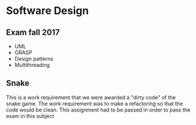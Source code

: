 # Software Design

## Exam fall 2017

- UML
- GRASP
- Design patterns
- Multithreading

## Snake

This is a work requirement that we were awarded a "dirty code" of the snake game. 
The work requirement was to make a refactoring so that the code would be clean.
This assignment had to be passed in order to pass the exam in this subject
